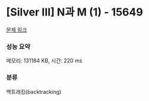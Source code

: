 # [Silver III] N과 M (1) - 15649 

[문제 링크](https://www.acmicpc.net/problem/15649) 

### 성능 요약

메모리: 131184 KB, 시간: 220 ms

### 분류

백트래킹(backtracking)

